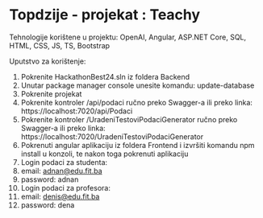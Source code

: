 # Topdzije - projekat : Teachy
Tehnologije korištene u projektu: OpenAI, Angular, ASP.NET Core, SQL, HTML, CSS, JS, TS, Bootstrap

Uputstvo za korištenje:
1. Pokrenite HackathonBest24.sln iz foldera Backend
2. Unutar package manager console unesite komandu: update-database
3. Pokrenite projekat
4. Pokrenite kontroler /api/podaci ručno preko Swagger-a ili preko linka: https://localhost:7020/api/Podaci
5. Pokrenite kontroler /UradeniTestoviPodaciGenerator ručno preko Swagger-a ili preko linka: https://localhost:7020/UradeniTestoviPodaciGenerator
6. Pokrenuti angular aplikaciju iz foldera Frontend i izvršiti komandu npm install u konzoli, te nakon toga pokrenuti aplikaciju
7. Login podaci za studenta:
8. email: adnan@edu.fit.ba
9. password: adnan
10. Login podaci za profesora:
11. email: denis@edu.fit.ba
12. password: dena

